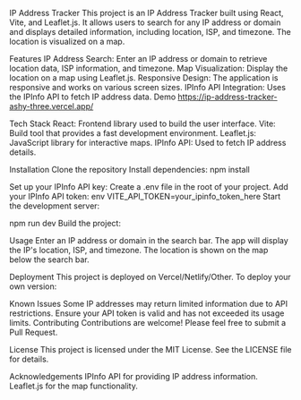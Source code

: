 IP Address Tracker
This project is an IP Address Tracker built using React, Vite, and Leaflet.js. It allows users to search for any IP address or domain and displays detailed information, including location, ISP, and timezone. The location is visualized on a map.

Features
IP Address Search: Enter an IP address or domain to retrieve location data, ISP information, and timezone.
Map Visualization: Display the location on a map using Leaflet.js.
Responsive Design: The application is responsive and works on various screen sizes.
IPInfo API Integration: Uses the IPInfo API to fetch IP address data.
Demo
https://ip-address-tracker-ashy-three.vercel.app/

Tech Stack
React: Frontend library used to build the user interface.
Vite: Build tool that provides a fast development environment.
Leaflet.js: JavaScript library for interactive maps.
IPInfo API: Used to fetch IP address details.

Installation
Clone the repository
Install dependencies:
npm install

Set up your IPInfo API key:
Create a .env file in the root of your project.
Add your IPInfo API token:
env
VITE_API_TOKEN=your_ipinfo_token_here
Start the development server:

npm run dev
Build the project:

Usage
Enter an IP address or domain in the search bar.
The app will display the IP's location, ISP, and timezone.
The location is shown on the map below the search bar.

Deployment
This project is deployed on Vercel/Netlify/Other. To deploy your own version:


Known Issues
Some IP addresses may return limited information due to API restrictions.
Ensure your API token is valid and has not exceeded its usage limits.
Contributing
Contributions are welcome! Please feel free to submit a Pull Request.

License
This project is licensed under the MIT License. See the LICENSE file for details.

Acknowledgements
IPInfo API for providing IP address information.
Leaflet.js for the map functionality.
